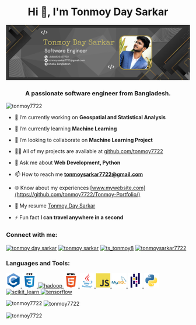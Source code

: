 <h1 align="center">Hi 👋, I'm Tonmoy Day Sarkar</h1>

<div align="center"><img src="https://github.com/tonmoy7722/tonmoy7722/blob/main/tonmoy banner.png"></div>
  
<h3 align="center">A passionate software engineer from Bangladesh.</h3>

<p align="left"> <img src="https://komarev.com/ghpvc/?username=tonmoy7722&label=Profile%20views&color=0e75b6&style=flat" alt="tonmoy7722" /> </p>

- 🔭 I’m currently working on **Geospatial and Statistical Analysis**

- 🌱 I’m currently learning **Machine Learning**

- 👯 I’m looking to collaborate on **Machine Learning Project**

- 👨‍💻 All of my projects are available at [github.com/tonmoy7722](https://github.com/tonmoy7722)

- 💬 Ask me about **Web Development, Python**

- 📫 How to reach me **tonmoysarkar7722@gmail.com**

- 🌐 Know about my experiences [www.mywebsite.com](https://github.com/tonmoy7722/Tonmoy-Portfolio/)

- 📄 My resume [Tonmoy Day Sarkar](https://drive.google.com/file/d/1Ufmut2reIS2IaGppaVd_x91WIqDKtrNO/view?usp=sharing)

- ⚡ Fun fact **I can travel anywhere in a second**

<h3 align="left">Connect with me:</h3>
<p align="left">
<a href="https://www.linkedin.com/in/tonmoy-day-sarkar-6502842b6/" target="blank"><img align="center" src="https://raw.githubusercontent.com/rahuldkjain/github-profile-readme-generator/master/src/images/icons/Social/linked-in-alt.svg" alt="tonmoy day sarkar" height="30" width="40" /></a>
<a href="https://www.facebook.com/profile.php?id=100071804127154" target="blank"><img align="center" src="https://raw.githubusercontent.com/rahuldkjain/github-profile-readme-generator/master/src/images/icons/Social/facebook.svg" alt="tonmoy sarkar" height="30" width="40" /></a>
<a href="https://instagram.com/ts_tonmoy8" target="blank"><img align="center" src="https://raw.githubusercontent.com/rahuldkjain/github-profile-readme-generator/master/src/images/icons/Social/instagram.svg" alt="ts_tonmoy8" height="30" width="40" /></a>
<a href="https://www.hackerrank.com/tonmoysarkar7722" target="blank"><img align="center" src="https://raw.githubusercontent.com/rahuldkjain/github-profile-readme-generator/master/src/images/icons/Social/hackerrank.svg" alt="tonmoysarkar7722" height="30" width="40" /></a>
</p>

<h3 align="left">Languages and Tools:</h3>
<p align="left"> <a href="https://www.cprogramming.com/" target="_blank" rel="noreferrer"> <img src="https://raw.githubusercontent.com/devicons/devicon/master/icons/c/c-original.svg" alt="c" width="40" height="40"/> </a> <a href="https://www.w3schools.com/css/" target="_blank" rel="noreferrer"> <img src="https://raw.githubusercontent.com/devicons/devicon/master/icons/css3/css3-original-wordmark.svg" alt="css3" width="40" height="40"/> </a> <a href="https://hadoop.apache.org/" target="_blank" rel="noreferrer"> <img src="https://www.vectorlogo.zone/logos/apache_hadoop/apache_hadoop-icon.svg" alt="hadoop" width="40" height="40"/> </a> <a href="https://www.w3.org/html/" target="_blank" rel="noreferrer"> <img src="https://raw.githubusercontent.com/devicons/devicon/master/icons/html5/html5-original-wordmark.svg" alt="html5" width="40" height="40"/> </a> <a href="https://www.java.com" target="_blank" rel="noreferrer"> <img src="https://raw.githubusercontent.com/devicons/devicon/master/icons/java/java-original.svg" alt="java" width="40" height="40"/> </a> <a href="https://developer.mozilla.org/en-US/docs/Web/JavaScript" target="_blank" rel="noreferrer"> <img src="https://raw.githubusercontent.com/devicons/devicon/master/icons/javascript/javascript-original.svg" alt="javascript" width="40" height="40"/> </a> <a href="https://www.mysql.com/" target="_blank" rel="noreferrer"> <img src="https://raw.githubusercontent.com/devicons/devicon/master/icons/mysql/mysql-original-wordmark.svg" alt="mysql" width="40" height="40"/> </a> <a href="https://pandas.pydata.org/" target="_blank" rel="noreferrer"> <img src="https://raw.githubusercontent.com/devicons/devicon/2ae2a900d2f041da66e950e4d48052658d850630/icons/pandas/pandas-original.svg" alt="pandas" width="40" height="40"/> </a> <a href="https://www.python.org" target="_blank" rel="noreferrer"> <img src="https://raw.githubusercontent.com/devicons/devicon/master/icons/python/python-original.svg" alt="python" width="40" height="40"/> </a> <a href="https://scikit-learn.org/" target="_blank" rel="noreferrer"> <img src="https://upload.wikimedia.org/wikipedia/commons/0/05/Scikit_learn_logo_small.svg" alt="scikit_learn" width="40" height="40"/> </a> <a href="https://www.tensorflow.org" target="_blank" rel="noreferrer"> <img src="https://www.vectorlogo.zone/logos/tensorflow/tensorflow-icon.svg" alt="tensorflow" width="40" height="40"/> </a> </p>

<p><img align="left" src="https://github-readme-stats.vercel.app/api/top-langs?username=tonmoy7722&show_icons=true&locale=en&layout=compact" alt="tonmoy7722" /></p>

<p>&nbsp;<img align="center" src="https://github-readme-stats.vercel.app/api?username=tonmoy7722&show_icons=true&locale=en" alt="tonmoy7722" /></p>

<p><img align="center" src="https://github-readme-streak-stats.herokuapp.com/?user=tonmoy7722&" alt="tonmoy7722" /></p>
